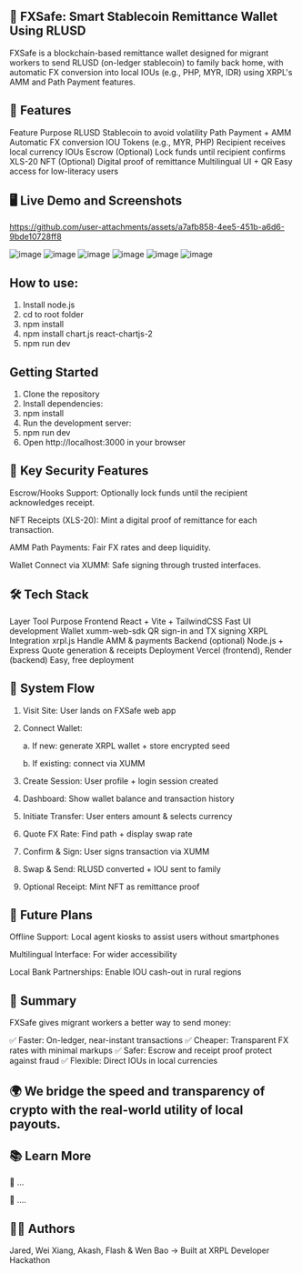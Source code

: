## 💸 FXSafe: Smart Stablecoin Remittance Wallet Using RLUSD
FXSafe is a blockchain-based remittance wallet designed for migrant workers to send RLUSD (on-ledger stablecoin) to family back home, with automatic FX conversion into local IOUs (e.g., PHP, MYR, IDR) using XRPL's AMM and Path Payment features.


## 🚀 Features
Feature	Purpose
RLUSD	Stablecoin to avoid volatility
Path Payment + AMM	Automatic FX conversion
IOU Tokens (e.g., MYR, PHP)	Recipient receives local currency IOUs
Escrow (Optional)	Lock funds until recipient confirms
XLS-20 NFT (Optional)	Digital proof of remittance
Multilingual UI + QR	Easy access for low-literacy users


## 🖥️ Live Demo and Screenshots
https://github.com/user-attachments/assets/a7afb858-4ee5-451b-a6d6-9bde10728ff8

![image](https://github.com/user-attachments/assets/0d92c115-c10c-4ce0-bf63-f0ad82bc0030)
![image](https://github.com/user-attachments/assets/ad136bc8-1d58-4ba7-b4fd-6454df793da8)
![image](https://github.com/user-attachments/assets/9ee5b48d-0a92-4ec7-8f49-4a3cf7a6e5d3)
![image](https://github.com/user-attachments/assets/f21376a5-4d61-46b1-b468-3e472cd5f3a2)
![image](https://github.com/user-attachments/assets/f5895822-8147-487d-b516-20636266f4f8)
![image](https://github.com/user-attachments/assets/c2ef5d35-ff97-45e6-917f-62235428a979)


## How to use:
1) Install node.js
2) cd to root folder
3) npm install
4) npm install chart.js react-chartjs-2
5) npm run dev


## Getting Started
1) Clone the repository
2) Install dependencies:
3) npm install
4) Run the development server:
5) npm run dev
6) Open http://localhost:3000 in your browser


## 🔐 Key Security Features
Escrow/Hooks Support: Optionally lock funds until the recipient acknowledges receipt.

NFT Receipts (XLS-20): Mint a digital proof of remittance for each transaction.

AMM Path Payments: Fair FX rates and deep liquidity.

Wallet Connect via XUMM: Safe signing through trusted interfaces.


## 🛠️ Tech Stack
Layer	Tool	Purpose
Frontend	React + Vite + TailwindCSS	Fast UI development
Wallet	xumm-web-sdk	QR sign-in and TX signing
XRPL Integration	xrpl.js	Handle AMM & payments
Backend (optional)	Node.js + Express	Quote generation & receipts
Deployment	Vercel (frontend), Render (backend)	Easy, free deployment


## 🧩 System Flow
1. Visit Site: User lands on FXSafe web app

2. Connect Wallet:
   
    a. If new: generate XRPL wallet + store encrypted seed

    b. If existing: connect via XUMM

4. Create Session: User profile + login session created

5. Dashboard: Show wallet balance and transaction history

6. Initiate Transfer: User enters amount & selects currency

7. Quote FX Rate: Find path + display swap rate

8. Confirm & Sign: User signs transaction via XUMM

9. Swap & Send: RLUSD converted + IOU sent to family

10. Optional Receipt: Mint NFT as remittance proof
    

## 🧠 Future Plans
Offline Support: Local agent kiosks to assist users without smartphones

Multilingual Interface: For wider accessibility

Local Bank Partnerships: Enable IOU cash-out in rural regions


## 🧾 Summary
FXSafe gives migrant workers a better way to send money:

✅ Faster: On-ledger, near-instant transactions
✅ Cheaper: Transparent FX rates with minimal markups
✅ Safer: Escrow and receipt proof protect against fraud
✅ Flexible: Direct IOUs in local currencies


## 🌍 We bridge the speed and transparency of crypto with the real-world utility of local payouts.


## 📚 Learn More
🔗 ...

🔧 ....


## 🧑‍💻 Authors
Jared, Wei Xiang, Akash, Flash & Wen Bao
→ Built at XRPL Developer Hackathon

